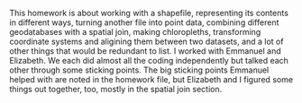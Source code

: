 This homework is about working with a shapefile, representing its contents in different ways, turning another file into point data, combining different geodatabases with a spatial join, making chloropleths, transforming coordinate systems and aligining them between two datasets, and a lot of other things that would be redundant to list.
I worked with Emmanuel and Elizabeth. We each did almost all the coding independently but talked each other through some sticking points. The big sticking points Emmanuel helped with are noted in the homework file, but Elizabeth and I figured some things out together, too, mostly in the spatial join section.
